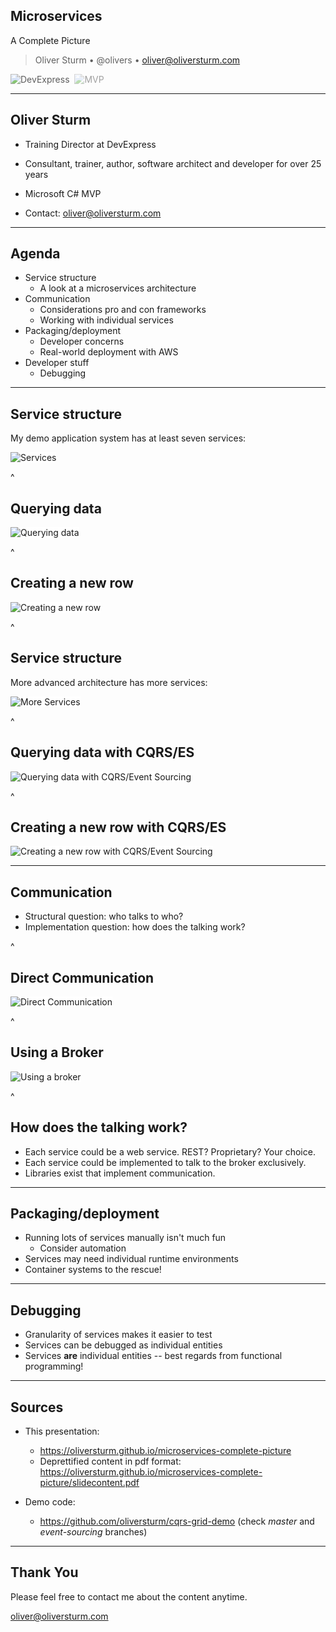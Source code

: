 ## Microservices

A Complete Picture


> Oliver Sturm &bull; @olivers &bull; oliver@oliversturm.com

<img src="devexpress.png" class="plain" style="background:transparent;opacity:0.7;" alt="DevExpress">&nbsp;&nbsp;<img src="mvp.png" class="plain" style="background:transparent;opacity:0.4;" alt="MVP">

---

## Oliver Sturm

* Training Director at DevExpress
* Consultant, trainer, author, software architect and developer for over 25 years
* Microsoft C# MVP

* Contact: oliver@oliversturm.com

---

## Agenda

* Service structure 
  * A look at a microservices architecture
* Communication
  * Considerations pro and con frameworks
  * Working with individual services
* Packaging/deployment
  * Developer concerns
  * Real-world deployment with AWS
* Developer stuff
  * Debugging

---

## Service structure

My demo application system has at least seven services:

<img src="services1.svg" style="background: white;" alt="Services">

^

## Querying data

<img src="query.svg" style="background: white;" alt="Querying data">

^

## Creating a new row

<img src="create-new-row.svg" style="background: white;" alt="Creating a new row">

^

## Service structure

More advanced architecture has more services:

<img src="services2.svg" style="background: white;" alt="More Services">

^

## Querying data with CQRS/ES

<img src="es-query.svg" style="background: white;" alt="Querying data with CQRS/Event Sourcing">

^

## Creating a new row with CQRS/ES

<img src="es-create-new-row.svg" style="background: white;" alt="Creating a new row with CQRS/Event Sourcing">


---

## Communication

* Structural question: who talks to who?
* Implementation question: how does the talking work?

^

## Direct Communication

<img src="communication-direct.svg" style="background: white;" alt="Direct Communication">

^

## Using a Broker

<img src="communication-broker.svg" style="background: white;" alt="Using a broker">

^

## How does the talking work?

* Each service could be a web service. REST? Proprietary? Your choice.
* Each service could be implemented to talk to the broker exclusively.
* Libraries exist that implement communication.

---

## Packaging/deployment

* Running lots of services manually isn't much fun
  * Consider automation
* Services may need individual runtime environments
* Container systems to the rescue!

---

## Debugging

* Granularity of services makes it easier to test
* Services can be debugged as individual entities
* Services **are** individual entities -- best regards from functional programming!

---

## Sources

* This presentation: 
  * https://oliversturm.github.io/microservices-complete-picture
  * Deprettified content in pdf format: https://oliversturm.github.io/microservices-complete-picture/slidecontent.pdf

* Demo code:
  * https://github.com/oliversturm/cqrs-grid-demo (check *master* and *event-sourcing* branches)

---

## Thank You

Please feel free to contact me about the content anytime.

oliver@oliversturm.com
